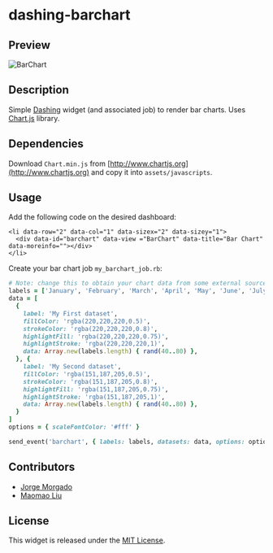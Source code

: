 # dashing-barchart

## Preview

![BarChart](https://raw.githubusercontent.com/wiki/jorgemorgado/dashing-barchart/barchart.png)

## Description

Simple [Dashing](http://shopify.github.com/dashing) widget (and associated job)
to render bar charts. Uses [Chart.js](http://www.chartjs.org/) library.

## Dependencies

Download `Chart.min.js` from [http://www.chartjs.org](http://www.chartjs.org)
and copy it into `assets/javascripts`.

## Usage

Add the following code on the desired dashboard:

```erb
<li data-row="2" data-col="1" data-sizex="2" data-sizey="1">
  <div data-id="barchart" data-view ="BarChart" data-title="Bar Chart" data-moreinfo=""></div>
</li>
```

Create your bar chart job `my_barchart_job.rb`:

```ruby
# Note: change this to obtain your chart data from some external source
labels = ['January', 'February', 'March', 'April', 'May', 'June', 'July']
data = [
  {
    label: 'My First dataset',
    fillColor: 'rgba(220,220,220,0.5)',
    strokeColor: 'rgba(220,220,220,0.8)',
    highlightFill: 'rgba(220,220,220,0.75)',
    highlightStroke: 'rgba(220,220,220,1)',
    data: Array.new(labels.length) { rand(40..80) },
  }, {
    label: 'My Second dataset',
    fillColor: 'rgba(151,187,205,0.5)',
    strokeColor: 'rgba(151,187,205,0.8)',
    highlightFill: 'rgba(151,187,205,0.75)',
    highlightStroke: 'rgba(151,187,205,1)',
    data: Array.new(labels.length) { rand(40..80) },
  }
]
options = { scaleFontColor: '#fff' }

send_event('barchart', { labels: labels, datasets: data, options: options })
```

## Contributors

- [Jorge Morgado](https://github.com/jorgemorgado)
- [Maomao Liu](https://github.com/maomaoliu)

## License

This widget is released under the [MIT License](http://www.opensource.org/licenses/MIT).
